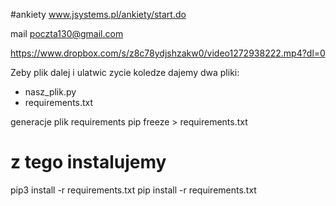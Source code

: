#ankiety  www.jsystems.pl/ankiety/start.do 

mail poczta130@gmail.com


https://www.dropbox.com/s/z8c78ydjshzakw0/video1272938222.mp4?dl=0




Zeby plik dalej i ulatwic zycie koledze
dajemy dwa pliki:
 - nasz_plik.py
 - requirements.txt


generacje plik requirements
pip freeze > requirements.txt

# z tego instalujemy
pip3 install -r requirements.txt
pip install -r requirements.txt


